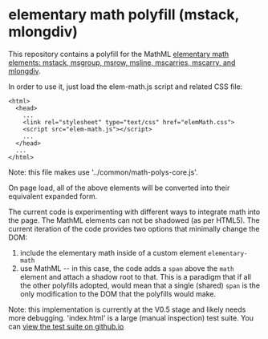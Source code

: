 # elementary math polyfill (mstack, mlongdiv)

This repository contains a polyfill for the MathML [elementary math elements: mstack, msgroup, msrow, msline, mscarries, mscarry, and mlongdiv](https://mathml-refresh.github.io/mathml/#elementary-math).

In order to use it, just load the elem-math.js script and related CSS file:

    <html>
      <head>
        ...
        <link rel="stylesheet" type="text/css" href="elemMath.css">
        <script src="elem-math.js"></script>
        ...
      </head>
      ...
    </html>

Note: this file makes use '../common/math-polys-core.js'.

On page load, all of the above elements will be converted into their equivalent
expanded form.

The current code is experimenting with different ways to integrate math into the page. The MathML elements can not be shadowed (as per HTML5). The current iteration of the code provides two options that minimally change the DOM:
1. include the elementary math inside of a custom element `elementary-math`
2. use MathML -- in this case, the code adds a `span` above the `math` element and attach a shadow root to that. This is a paradigm that if all the other polyfills adopted, would mean that a single (shared) `span` is the only modification to the DOM that the polyfills would make.

Note: this implementation is currently at the V0.5 stage and likely needs more debugging. 'index.html' is a large (manual inspection) test suite. You can [view the test suite on github.io](https://mathml-refresh.github.io/mathml-polyfills/elem-math/)